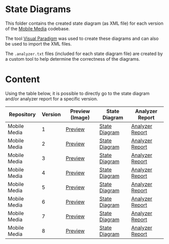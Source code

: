 # State Diagrams
This folder contains the created state diagram (as XML file) for each version of the [Mobile Media](https://github.com/julioserafim/MobileMedia) codebase. 

The tool [Visual Paradigm](https://www.visual-paradigm.com/) was used to create these diagrams and can also be used to import the XML files. 

The `.analyzer.txt` files (included for each state diagram file) are created by a custom tool to help determine the correctness of the diagrams.

# Content
Using the table below, it is possible to directly go to the state diagram and/or analyzer report for a specific version.

| Repository        | Version   | Preview (Image)                               |State Diagram                                           | Analyzer Report                                          |
| ---               | ---       | ---                                           |---                                                     | ---                                                      |
| Mobile Media      | 1         | [Preview](./mobile-media/1/transparant.png)   |[State Diagram](./mobile-media/1/diagram.xml)           | [Analyzer Report](./mobile-media/1/report.txt)           |
| Mobile Media      | 2         | [Preview](./mobile-media/2/transparant.png)   |[State Diagram](./mobile-media/2/diagram.xml)           | [Analyzer Report](./mobile-media/2/report.txt)           |
| Mobile Media      | 3         | [Preview](./mobile-media/3/transparant.png)   |[State Diagram](./mobile-media/3/diagram.xml)           | [Analyzer Report](./mobile-media/3/report.txt)           |
| Mobile Media      | 4         | [Preview](./mobile-media/4/transparant.png)   |[State Diagram](./mobile-media/4/diagram.xml)           | [Analyzer Report](./mobile-media/4/report.txt)           |
| Mobile Media      | 5         | [Preview](./mobile-media/5/transparant.png)   |[State Diagram](./mobile-media/5/diagram.xml)           | [Analyzer Report](./mobile-media/5/report.txt)           |
| Mobile Media      | 6         | [Preview](./mobile-media/6/transparant.png)   |[State Diagram](./mobile-media/6/diagram.xml)           | [Analyzer Report](./mobile-media/6/report.txt)           |
| Mobile Media      | 7         | [Preview](./mobile-media/7/transparant.png)   |[State Diagram](./mobile-media/7/diagram.xml)           | [Analyzer Report](./mobile-media/7/report.txt)           |
| Mobile Media      | 8         | [Preview](./mobile-media/8/transparant.png)   |[State Diagram](./mobile-media/8/diagram.xml)           | [Analyzer Report](./mobile-media/8/report.txt)           |
